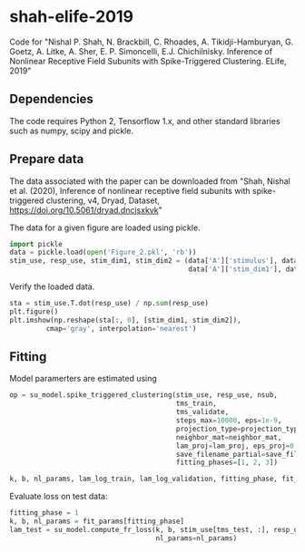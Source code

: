 # shah-elife-2019
Code for "Nishal P. Shah, N. Brackbill, C. Rhoades, A. Tikidji-Hamburyan, G. Goetz, A. Litke, A. Sher, E. P. Simoncelli, E.J. Chichilnisky. Inference of Nonlinear Receptive Field Subunits with Spike-Triggered Clustering. ELife, 2019"

## Dependencies
The code requires Python 2, Tensorflow 1.x, and other standard libraries such as numpy, scipy and pickle.

## Prepare data
The data associated with the paper can be downloaded from "Shah, Nishal et al. (2020), Inference of nonlinear receptive field subunits with spike-triggered clustering, v4, Dryad, Dataset, https://doi.org/10.5061/dryad.dncjsxkvk"

The data for a given figure are loaded using pickle. 
```python
import pickle
data = pickle.load(open('Figure_2.pkl', 'rb'))
stim_use, resp_use, stim_dim1, stim_dim2 = (data['A']['stimulus'], data['A']['response'], 
                                            data['A']['stim_dim1'], data['A']['stim_dim2'])
```

Verify the loaded data. 
```python
sta = stim_use.T.dot(resp_use) / np.sum(resp_use)
plt.figure()
plt.imshow(np.reshape(sta[:, 0], [stim_dim1, stim_dim2]), 
         cmap='gray', interpolation='nearest')
```

## Fitting
Model paramerters are estimated using 
```python
op = su_model.spike_triggered_clustering(stim_use, resp_use, nsub,
                                         tms_train,
                                         tms_validate,
                                         steps_max=10000, eps=1e-9,
                                         projection_type=projection_type,
                                         neighbor_mat=neighbor_mat,
                                         lam_proj=lam_proj, eps_proj=0.01,
                                         save_filename_partial=save_filename_partial, 
                                         fitting_phases=[1, 2, 3])

k, b, nl_params, lam_log_train, lam_log_validation, fitting_phase, fit_params = op
```


Evaluate loss on test data:

```python
fitting_phase = 1
k, b, nl_params = fit_params[fitting_phase] 
lam_test = su_model.compute_fr_loss(k, b, stim_use[tms_test, :], resp_use[tms_test, :],
                                    nl_params=nl_params)
```

